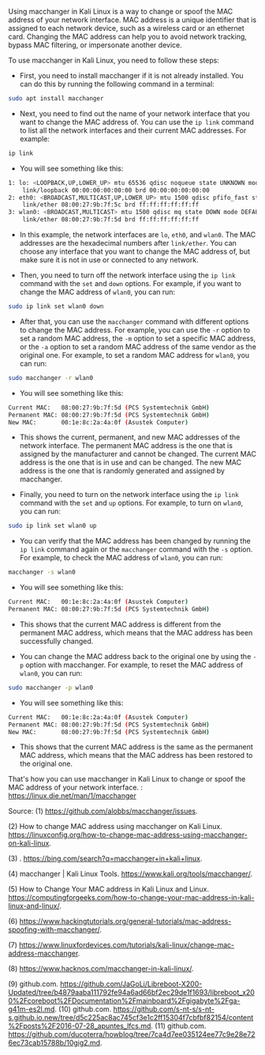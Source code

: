 Using macchanger in Kali Linux is a way to change or spoof the MAC address of your network interface. MAC address is a unique identifier that is assigned to each network device, such as a wireless card or an ethernet card. Changing the MAC address can help you to avoid network tracking, bypass MAC filtering, or impersonate another device.

To use macchanger in Kali Linux, you need to follow these steps:

- First, you need to install macchanger if it is not already installed. You can do this by running the following command in a terminal:

```bash
sudo apt install macchanger
```

- Next, you need to find out the name of your network interface that you want to change the MAC address of. You can use the `ip link` command to list all the network interfaces and their current MAC addresses. For example:

```bash
ip link
```

- You will see something like this:

```bash
1: lo: <LOOPBACK,UP,LOWER_UP> mtu 65536 qdisc noqueue state UNKNOWN mode DEFAULT group default qlen 1000
    link/loopback 00:00:00:00:00:00 brd 00:00:00:00:00:00
2: eth0: <BROADCAST,MULTICAST,UP,LOWER_UP> mtu 1500 qdisc pfifo_fast state UP mode DEFAULT group default qlen 1000
    link/ether 08:00:27:9b:7f:5c brd ff:ff:ff:ff:ff:ff
3: wlan0: <BROADCAST,MULTICAST> mtu 1500 qdisc mq state DOWN mode DEFAULT group default qlen 1000
    link/ether 08:00:27:9b:7f:5d brd ff:ff:ff:ff:ff:ff
```

- In this example, the network interfaces are `lo`, `eth0`, and `wlan0`. The MAC addresses are the hexadecimal numbers after `link/ether`. You can choose any interface that you want to change the MAC address of, but make sure it is not in use or connected to any network.

- Then, you need to turn off the network interface using the `ip link` command with the `set` and `down` options. For example, if you want to change the MAC address of `wlan0`, you can run:

```bash
sudo ip link set wlan0 down
```

- After that, you can use the `macchanger` command with different options to change the MAC address. For example, you can use the `-r` option to set a random MAC address, the `-m` option to set a specific MAC address, or the `-a` option to set a random MAC address of the same vendor as the original one. For example, to set a random MAC address for `wlan0`, you can run:

```bash
sudo macchanger -r wlan0
```

- You will see something like this:

```bash
Current MAC:   08:00:27:9b:7f:5d (PCS Systemtechnik GmbH)
Permanent MAC: 08:00:27:9b:7f:5d (PCS Systemtechnik GmbH)
New MAC:       00:1e:8c:2a:4a:0f (Asustek Computer)
```

- This shows the current, permanent, and new MAC addresses of the network interface. The permanent MAC address is the one that is assigned by the manufacturer and cannot be changed. The current MAC address is the one that is in use and can be changed. The new MAC address is the one that is randomly generated and assigned by macchanger.

- Finally, you need to turn on the network interface using the `ip link` command with the `set` and `up` options. For example, to turn on `wlan0`, you can run:

```bash
sudo ip link set wlan0 up
```

- You can verify that the MAC address has been changed by running the `ip link` command again or the `macchanger` command with the `-s` option. For example, to check the MAC address of `wlan0`, you can run:

```bash
macchanger -s wlan0
```

- You will see something like this:

```bash
Current MAC:   00:1e:8c:2a:4a:0f (Asustek Computer)
Permanent MAC: 08:00:27:9b:7f:5d (PCS Systemtechnik GmbH)
```

- This shows that the current MAC address is different from the permanent MAC address, which means that the MAC address has been successfully changed.

- You can change the MAC address back to the original one by using the `-p` option with macchanger. For example, to reset the MAC address of `wlan0`, you can run:

```bash
sudo macchanger -p wlan0
```

- You will see something like this:

```bash
Current MAC:   00:1e:8c:2a:4a:0f (Asustek Computer)
Permanent MAC: 08:00:27:9b:7f:5d (PCS Systemtechnik GmbH)
New MAC:       08:00:27:9b:7f:5d (PCS Systemtechnik GmbH)
```

- This shows that the current MAC address is the same as the permanent MAC address, which means that the MAC address has been restored to the original one.

That's how you can use macchanger in Kali Linux to change or spoof the MAC address of your network interface. 
: https://linux.die.net/man/1/macchanger

Source:
(1) https://github.com/alobbs/macchanger/issues.

(2) How to change MAC address using macchanger on Kali Linux. https://linuxconfig.org/how-to-change-mac-address-using-macchanger-on-kali-linux.

(3) . https://bing.com/search?q=macchanger+in+kali+linux.

(4) macchanger | Kali Linux Tools. https://www.kali.org/tools/macchanger/.

(5) How to Change Your MAC address in Kali Linux and Linux. https://computingforgeeks.com/how-to-change-your-mac-address-in-kali-linux-and-linux/.

(6)  https://www.hackingtutorials.org/general-tutorials/mac-address-spoofing-with-macchanger/.

(7)  https://www.linuxfordevices.com/tutorials/kali-linux/change-mac-address-macchanger.

(8)  https://www.hacknos.com/macchanger-in-kali-linux/.

(9) github.com. https://github.com/JaGoLi/Libreboot-X200-Updated/tree/b4879aaba111792fe94a6ad66bf2ec29de1f1693/libreboot_x200%2Fcoreboot%2FDocumentation%2Fmainboard%2Fgigabyte%2Fga-g41m-es2l.md.
(10) github.com. https://github.com/s-nt-s/s-nt-s.github.io.new/tree/d5c225ac8ac745cf3e1c2ff15304f7cbfbf82154/content%2Fposts%2F2016-07-28_apuntes_lfcs.md.
(11) github.com. https://github.com/ducoterra/howblog/tree/7ca4d7ee035124ee77c9e28e726ec73cab15788b/10gig2.md.
